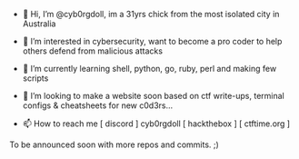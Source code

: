 - 👋 Hi, I’m @cyb0rgdoll, im a 31yrs chick from the most isolated city in Australia
- 👀 I’m interested in cybersecurity, want to become a pro coder to help others defend from malicious attacks 
- 🌱 I’m currently learning shell, python, go, ruby, perl and making few scripts
- 💞️ I’m looking to make a website soon based on ctf write-ups, terminal configs & cheatsheets for new c0d3rs...

- 📫 How to reach me 
[ discord ] cyb0rgdoll
[ hackthebox ]
[ ctftime.org ]

To be announced soon with more repos and commits. ;)
<!---
cyb0rgdoll/cyb0rgdoll is a ✨ special ✨ repository because its `README.md` (this file) appears on your GitHub profile.
You can click the Preview link to take a look at your changes.
--->
